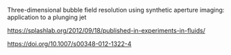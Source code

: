 Three-dimensional bubble field resolution using synthetic aperture imaging: application to a plunging jet

https://splashlab.org/2012/09/18/published-in-experiments-in-fluids/

https://doi.org/10.1007/s00348-012-1322-4

